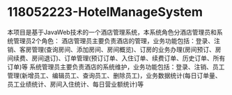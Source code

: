 # 118052223-HotelManageSystem
本项目是基于JavaWeb技术的一个酒店管理系统，本系统角色分酒店管理员和系统管理员2个角色：  酒店管理员主要负责酒店的管理，业务功能包括：登录、注销、客房管理(查询房间、添加房间、房间概览)、订房的业务办理(房间预订、房间续费、房间退订)、订单管理(预订订单、入住订单、续费订单、历史订单、所有订单)等  系统管理员主要负责酒店的系统维护，业务功能包括：登录、注销、员工管理(新增员工、编辑员工、查询员工、删除员工)，业务数据统计(每日订单量、员工业绩统计、房间入住统计、每日营业额统计)等
